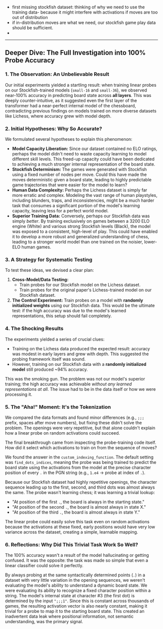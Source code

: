 - first missing stockfish dataset: thinking of why we need to use the training data- because it might interfere with activations if moves are too out of distribution
- if in-distribution moves are what we need, our stockfish game play data should be sufficient.
- 

---

## Deeper Dive: The Full Investigation into 100% Probe Accuracy

### 1. The Observation: An Unbelievable Result

Our initial experiments yielded a startling result: when training linear probes on our Stockfish-trained models (`small-16` and `small-36`), we observed near-100% accuracy in predicting board state across **all layers**. This was deeply counter-intuitive, as it suggested even the first layer of the transformer had a near-perfect internal model of the chessboard, contradicting previous findings on models trained on more diverse datasets like Lichess, where accuracy grew with model depth.

### 2. Initial Hypotheses: Why So Accurate?

We formulated several hypotheses to explain this phenomenon:

*   **Model Capacity Liberation:** Since our dataset contained no ELO ratings, perhaps the model didn't need to waste capacity learning to model different skill levels. This freed-up capacity could have been dedicated to achieving a much stronger internal representation of the board state.
*   **Stockfish Determinism:** The games were generated with Stockfish using a fixed number of nodes per move. Could this have made the moves deterministic given a board state, leading to highly predictable game trajectories that were easier for the model to learn?
*   **Human Data Complexity:** Perhaps the Lichess dataset is simply far more erratic and complex. Modeling the vast range of human playstyles, including blunders, traps, and inconsistencies, might be a much harder task that consumes a significant portion of the model's learning capacity, leaving less for a perfect world model.
*   **Superior Training Data:** Conversely, perhaps our Stockfish data was simply *better*. By training exclusively on games between a 3200 ELO engine (White) and various strong Stockfish levels (Black), the model was exposed to a consistent, high-level of play. This could have enabled it to develop a more robust and generalized understanding of chess, leading to a stronger world model than one trained on the noisier, lower-ELO human games.

### 3. A Strategy for Systematic Testing

To test these ideas, we devised a clear plan:

1.  **Cross-Model/Data Testing:**
    *   Train probes for our Stockfish model on the Lichess dataset.
    *   Train probes for the original paper's Lichess-trained model on our Stockfish dataset.
2.  **The Control Experiment:** Train probes on a model with **randomly initialized weights** using our Stockfish data. This would be the ultimate test: if the high accuracy was due to the model's learned representations, this setup should fail completely.

### 4. The Shocking Results

The experiments yielded a series of crucial clues:

*   Training on the Lichess data produced the expected result: accuracy was modest in early layers and grew with depth. This suggested the probing framework itself was sound.
*   However, training on our Stockfish data with a **randomly initialized model** still produced ~94% accuracy.

This was the smoking gun. The problem was not our model's superior training; the high accuracy was achievable *without any learned representations at all*. The issue had to be in the data itself or how we were processing it.

### 5. The "Aha!" Moment: It's the Tokenization

We compared the data formats and found minor differences (e.g., `;;;` prefix, spaces after move numbers), but fixing these didn't solve the problem. The openings were very repetitive, but that alone couldn't explain how a linear probe on random activations could succeed.

The final breakthrough came from inspecting the probe-training code itself. How did it select which activations to train on from the sequence of moves?

We found the answer in the `custom_indexing_function`. The default setting was `find_dots_indices`, meaning the probe was being trained to predict the board state using the activations from the model at the precise character position of every `.` in the PGN string (e.g., `1.e4` -> probe at index of `.`).

Because our Stockfish dataset had highly repetitive openings, the character sequence leading up to the first, second, and third dots was almost always the same. The probe wasn't learning chess; it was learning a trivial lookup:
*   "At position of the first `.`, the board is always in the starting state."
*   "At position of the second `.`, the board is almost always in state X."
*   "At position of the third `.`, the board is almost always in state Y."

The linear probe could easily solve this task even on random activations because the activations at these fixed, early positions would have very low variance across the dataset, creating a simple, learnable mapping.

### 6. Reflections: Why Did This Trivial Task Work So Well?

The 100% accuracy wasn't a result of the model hallucinating or getting confused. It was the opposite: the task was made so simple that even a linear classifier could solve it perfectly.

By always probing at the same syntactically determined points (`.`) in a dataset with very little variation in the opening sequences, we weren't evaluating the model's ability to understand a dynamic board state. We were evaluating its ability to recognize a fixed character position within a string. The model's internal state at character #3 (the first dot) is determined by the input `";;;1"`. Since this is constant across thousands of games, the resulting activation vector is also nearly constant, making it trivial for a probe to map it to the starting board state. This created an inadvertent data leak where positional information, not semantic understanding, was the primary signal.
